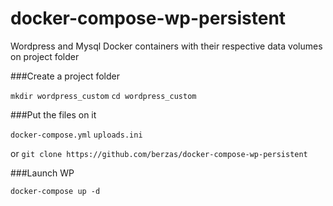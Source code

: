 # docker-compose-wp-persistent
Wordpress and Mysql Docker containers with their respective data volumes on project folder

###Create a project folder

`mkdir wordpress_custom`
`cd wordpress_custom`

###Put the files on it

`docker-compose.yml`
`uploads.ini`

or `git clone https://github.com/berzas/docker-compose-wp-persistent`

###Launch WP

`docker-compose up -d`
